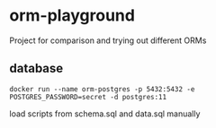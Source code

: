 # orm-playground

Project for comparison and trying out different ORMs

## database
```
docker run --name orm-postgres -p 5432:5432 -e POSTGRES_PASSWORD=secret -d postgres:11
```
load scripts from schema.sql and data.sql manually